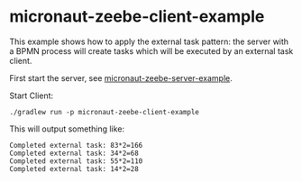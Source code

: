 # micronaut-zeebe-client-example

This example shows how to apply the external task pattern: the server with a BPMN process will create tasks which will be executed by an external task client.

First start the server, see [micronaut-zeebe-server-example](/micronaut-zeebe-server-example).

Start Client:

`./gradlew run -p micronaut-zeebe-client-example`

This will output something like:

```
Completed external task: 83*2=166
Completed external task: 34*2=68
Completed external task: 55*2=110
Completed external task: 14*2=28
```
